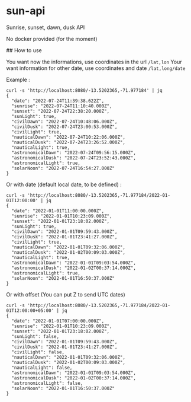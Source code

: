 # sun-api
Sunrise, sunset, dawn, dusk API

No docker provided (for the moment)

## How to use

You want now the informations, use coordinates in the url `/lat,lon`
Your want information for other date, use coordinates and date `/lat,long/date`

Example :

```
curl -s 'http://localhost:8080/-13.5202365,-71.977184' | jq
{
  "date": "2022-07-24T11:39:38.622Z",
  "sunrise": "2022-07-24T11:10:40.000Z",
  "sunset": "2022-07-24T22:38:20.000Z",
  "sunLight": true,
  "civilDawn": "2022-07-24T10:48:06.000Z",
  "civilDusk": "2022-07-24T23:00:53.000Z",
  "civilLight": true,
  "nauticalDawn": "2022-07-24T10:22:06.000Z",
  "nauticalDusk": "2022-07-24T23:26:52.000Z",
  "nauticalLight": true,
  "astronomicalDawn": "2022-07-24T09:56:15.000Z",
  "astronomicalDusk": "2022-07-24T23:52:43.000Z",
  "astronomicalLight": true,
  "solarNoon": "2022-07-24T16:54:27.000Z"
}
```

Or with date (default local date, to be defined) :
```
curl -s 'http://localhost:8080/-13.5202365,-71.977184/2022-01-01T12:00:00' | jq
{
  "date": "2022-01-01T11:00:00.000Z",
  "sunrise": "2022-01-01T10:23:09.000Z",
  "sunset": "2022-01-01T23:18:02.000Z",
  "sunLight": true,
  "civilDawn": "2022-01-01T09:59:43.000Z",
  "civilDusk": "2022-01-01T23:41:27.000Z",
  "civilLight": true,
  "nauticalDawn": "2022-01-01T09:32:06.000Z",
  "nauticalDusk": "2022-01-02T00:09:03.000Z",
  "nauticalLight": true,
  "astronomicalDawn": "2022-01-01T09:03:54.000Z",
  "astronomicalDusk": "2022-01-02T00:37:14.000Z",
  "astronomicalLight": true,
  "solarNoon": "2022-01-01T16:50:37.000Z"
}
```

Or with offset (You can put Z to send UTC dates)
```
curl -s 'http://localhost:8080/-13.5202365,-71.977184/2022-01-01T12:00:00+05:00' | jq
{
  "date": "2022-01-01T07:00:00.000Z",
  "sunrise": "2022-01-01T10:23:09.000Z",
  "sunset": "2022-01-01T23:18:02.000Z",
  "sunLight": false,
  "civilDawn": "2022-01-01T09:59:43.000Z",
  "civilDusk": "2022-01-01T23:41:27.000Z",
  "civilLight": false,
  "nauticalDawn": "2022-01-01T09:32:06.000Z",
  "nauticalDusk": "2022-01-02T00:09:03.000Z",
  "nauticalLight": false,
  "astronomicalDawn": "2022-01-01T09:03:54.000Z",
  "astronomicalDusk": "2022-01-02T00:37:14.000Z",
  "astronomicalLight": false,
  "solarNoon": "2022-01-01T16:50:37.000Z"
}
```
